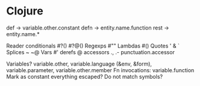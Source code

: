 # Clojure

def -> variable.other.constant
defn -> entity.name.function
rest -> entity.name.*

Reader conditionals #?() #?@()
Regexps #""
Lambdas #()
Quotes ' & `
Splices ~ ~@
Vars #'
derefs @
accessors ., .- punctuation.accessor

Variables? variable.other, variable.language (&env, &form), variable.parameter, variable.other.member
Fn invocations: variable.function
Mark as constant everything escaped?
Do not match symbols?